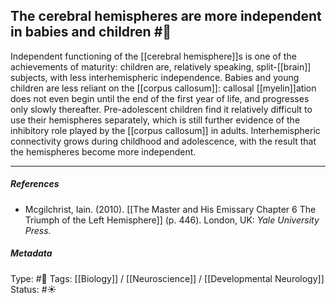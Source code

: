 ## The cerebral hemispheres are more independent in babies and children  #🧠 

Independent functioning of the [[cerebral hemisphere]]s is one of the achievements of maturity: children are, relatively speaking, split-[[brain]] subjects, with less interhemispheric independence. Babies and young children are less reliant on the [[corpus callosum]]: callosal [[myelin]]ation does not even begin until the end of the first year of life, and progresses only slowly thereafter. Pre-adolescent children find it relatively difficult to use their hemispheres separately, which is still further evidence of the inhibitory role played by the [[corpus callosum]] in adults. Interhemispheric connectivity grows during childhood and adolescence, with the result that the hemispheres become more independent. 

___

##### References

- Mcgilchrist, Iain. (2010). [[The Master and His Emissary Chapter 6 The Triumph of the Left Hemisphere]] (p. 446). London, UK: _Yale University Press._

##### Metadata

Type: #🔴 
Tags: [[Biology]] / [[Neuroscience]] / [[Developmental Neurology]]
Status: #☀️ 
